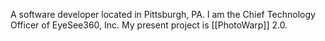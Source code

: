 A software developer located in Pittsburgh, PA. I am the Chief Technology Officer of EyeSee360, Inc. My present project is [[PhotoWarp]] 2.0.